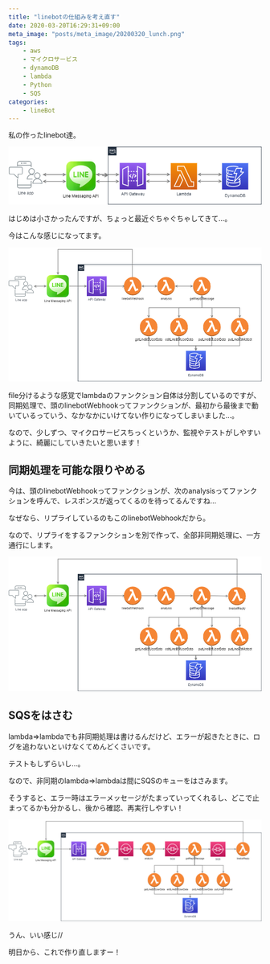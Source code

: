 ```yaml
---
title: "linebotの仕組みを考え直す"
date: 2020-03-20T16:29:31+09:00
meta_image: "posts/meta_image/20200320_lunch.png"
tags: 
    - aws
    - マイクロサービス
    - dynamoDB
    - lambda
    - Python
    - SQS
categories: 
    - lineBot
---
```


私の作ったlinebot達。

![概要](https://github.com/runau/linebot_pub/blob/master/webhook.png?raw=true)

はじめは小さかったんですが、ちょっと最近ぐちゃぐちゃしてきて…。

今はこんな感じになってます。

![before](https://github.com/runau/linebot_pub/blob/master/webhook_detail_before.png?raw=true)

file分けるような感覚でlambdaのファンクション自体は分割しているのですが、同期処理で、頭のlinebotWebhookってファンクションが、最初から最後まで動いているっていう、なかなかにいけてない作りになってしまいました…。

なので、少しずつ、マイクロサービスちっくというか、監視やテストがしやすいように、綺麗にしていきたいと思います！

## 同期処理を可能な限りやめる

今は、頭のlinebotWebhookってファンクションが、次のanalysisってファンクションを呼んで、レスポンスが返ってくるのを待ってるんですね…

なぜなら、リプライしているのもこのlinebotWebhookだから。

なので、リプライをするファンクションを別で作って、全部非同期処理に、一方通行にします。

![after](https://github.com/runau/linebot_pub/blob/master/webhook_detail_before1.png?raw=true)

## SQSをはさむ

lambda⇒lambdaでも非同期処理は書けるんだけど、エラーが起きたときに、ログを追わないといけなくてめんどくさいです。

テストもしずらいし…。

なので、非同期のlambda⇒lambdaは間にSQSのキューをはさみます。

そうすると、エラー時はエラーメッセージがたまっていってくれるし、どこで止まってるかも分かるし、後から確認、再実行しやすい！

![after](https://github.com/runau/linebot_pub/blob/master/webhook_detail.png?raw=true)

うん、いい感じ//

明日から、これで作り直しますー！